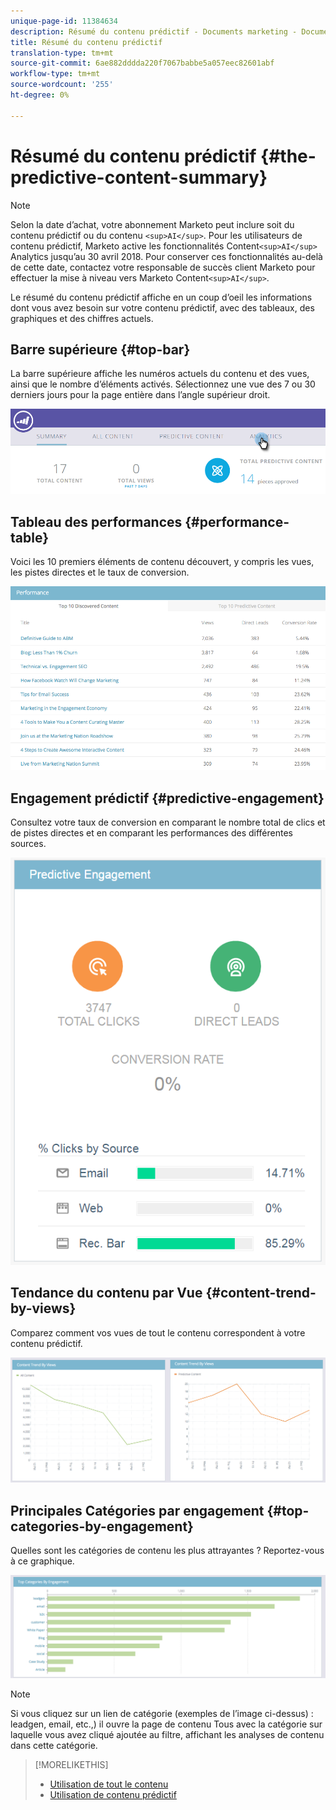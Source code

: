 ```yaml
---
unique-page-id: 11384634
description: Résumé du contenu prédictif - Documents marketing - Documentation du produit
title: Résumé du contenu prédictif
translation-type: tm+mt
source-git-commit: 6ae882dddda220f7067babbe5a057eec82601abf
workflow-type: tm+mt
source-wordcount: '255'
ht-degree: 0%

---
```



# Résumé du contenu prédictif {#the-predictive-content-summary}

>[!NOTE]
>
>Selon la date d’achat, votre abonnement Marketo peut inclure soit du contenu prédictif ou du contenu `<sup>AI</sup>`. Pour les utilisateurs de contenu prédictif, Marketo active les fonctionnalités Content`<sup>AI</sup>` Analytics jusqu’au 30 avril 2018. Pour conserver ces fonctionnalités au-delà de cette date, contactez votre responsable de succès client Marketo pour effectuer la mise à niveau vers Marketo Content`<sup>AI</sup>`.

Le résumé du contenu prédictif affiche en un coup d’oeil les informations dont vous avez besoin sur votre contenu prédictif, avec des tableaux, des graphiques et des chiffres actuels.

## Barre supérieure {#top-bar}

La barre supérieure affiche les numéros actuels du contenu et des vues, ainsi que le nombre d’éléments activés. Sélectionnez une vue des 7 ou 30 derniers jours pour la page entière dans l’angle supérieur droit.

![](assets/image2017-10-17-14-3a10-3a22.png)

## Tableau des performances {#performance-table}

Voici les 10 premiers éléments de contenu découvert, y compris les vues, les pistes directes et le taux de conversion.

![](assets/image2017-10-3-10-3a4-3a40.png)

## Engagement prédictif {#predictive-engagement}

Consultez votre taux de conversion en comparant le nombre total de clics et de pistes directes et en comparant les performances des différentes sources.

![](assets/predictive-engagement-actual.png)

## Tendance du contenu par Vue {#content-trend-by-views}

Comparez comment vos vues de tout le contenu correspondent à votre contenu prédictif.

![](assets/4.png)

## Principales Catégories par engagement {#top-categories-by-engagement}

Quelles sont les catégories de contenu les plus attrayantes ? Reportez-vous à ce graphique.

![](assets/5.png)

>[!NOTE]
>
>Si vous cliquez sur un lien de catégorie (exemples de l’image ci-dessus) : leadgen, email, etc.,) il ouvre la page de contenu Tous avec la catégorie sur laquelle vous avez cliqué ajoutée au filtre, affichant les analyses de contenu dans cette catégorie.

>[!MORELIKETHIS]
>
>* [Utilisation de tout le contenu](https://docs.marketo.com/display/docs/working+with+all+content)
>* [Utilisation de contenu prédictif](https://docs.marketo.com/display/docs/working+with+predictive+content)

>



